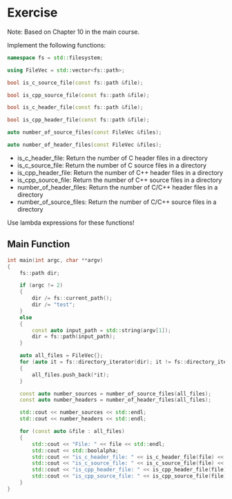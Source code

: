 # Exercise

Note: Based on Chapter 10 in the main course.

Implement the following functions:

```cpp
namespace fs = std::filesystem;

using FileVec = std::vector<fs::path>;

bool is_c_source_file(const fs::path &file);

bool is_cpp_source_file(const fs::path &file);

bool is_c_header_file(const fs::path &file);

bool is_cpp_header_file(const fs::path &file);

auto number_of_source_files(const FileVec &files);

auto number_of_header_files(const FileVec &files);
```

- is_c_header_file: Return the number of C header files in a directory
- is_c_source_file: Return the number of C source files in a directory
- is_cpp_header_file: Return the number of C++ header files in a directory
- is_cpp_source_file: Return the number of C++ source files in a directory
- number_of_header_files: Return the number of C/C++ header files in a directory
- number_of_source_files: Return the number of C/C++ source files in a directory

Use lambda expressions for these functions!

## Main Function

```cpp
int main(int argc, char **argv)
{
    fs::path dir;

    if (argc != 2)
    {
        dir /= fs::current_path();
        dir /= "test";
    }
    else
    {
        const auto input_path = std::string(argv[1]);
        dir = fs::path(input_path);
    }

    auto all_files = FileVec{};
    for (auto it = fs::directory_iterator(dir); it != fs::directory_iterator{}; ++it)
    {
        all_files.push_back(*it);
    }

    const auto number_sources = number_of_source_files(all_files);
    const auto number_headers = number_of_header_files(all_files);

    std::cout << number_sources << std::endl;
    std::cout << number_headers << std::endl;

    for (const auto &file : all_files)
    {
        std::cout << "File: " << file << std::endl;
        std::cout << std::boolalpha;
        std::cout << "is_c_header_file: " << is_c_header_file(file) << std::endl;
        std::cout << "is_c_source_file: " << is_c_source_file(file) << std::endl;
        std::cout << "is_cpp_header_file: " << is_cpp_header_file(file) << std::endl;
        std::cout << "is_cpp_source_file: " << is_cpp_source_file(file) << std::endl << std::endl;
    }
}
```
